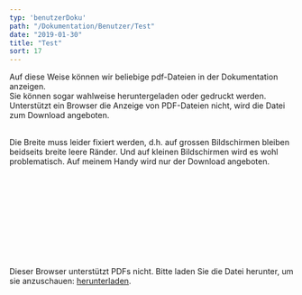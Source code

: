 ```yaml
---
typ: 'benutzerDoku'
path: "/Dokumentation/Benutzer/Test"
date: "2019-01-30"
title: "Test"
sort: 17
---
```


Auf diese Weise können wir beliebige pdf-Dateien in der Dokumentation anzeigen.<br/>
Sie können sogar wahlweise heruntergeladen oder gedruckt werden. <br/>
Unterstützt ein Browser die Anzeige von PDF-Dateien nicht, wird die Datei zum Download angeboten.<br/><br/>

Die Breite muss leider fixiert werden, d.h. auf grossen Bildschirmen bleiben beidseits breite leere Ränder. Und auf kleinen Bildschirmen wird es wohl problematisch. Auf meinem Handy wird nur der Download angeboten.

<object data="https://github.com/barbalex/apf2/raw/master/src/benutzerDoku/_media/tarifzonen.pdf" type="application/pdf" width="900" height="1300">
    <embed src="https://github.com/barbalex/apf2/raw/master/src/benutzerDoku/_media/tarifzonen.pdf">
        <p>Dieser Browser unterstützt PDFs nicht. Bitte laden Sie die Datei herunter, um sie anzuschauen: <a href="https://github.com/barbalex/apf2/raw/master/src/benutzerDoku/_media/tarifzonen.pdf">herunterladen</a>.</p>
    </embed>
</object>
